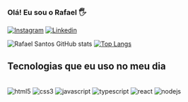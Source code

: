 
### Olá! Eu sou o Rafael 🖐️ 


[![Instagram](https://img.shields.io/badge/Instagram-E4405F?style=for-the-badge&logo=instagram&logoColor=white)](https://www.instagram.com/rafaxdm75/)  [![Linkedin](https://img.shields.io/badge/LinkedIn-0077B5?style=for-the-badge&logo=linkedin&logoColor=white)](https://www.linkedin.com/in/rafael-santos-61798822a/)

![Rafael Santos GitHub stats](https://github-readme-stats.vercel.app/api?username=RafaelSantos22&show_icons=true&theme=dracula) [![Top Langs](https://github-readme-stats.vercel.app/api/top-langs/?username=RafaelSantos22&layout=compact)](https://github.com/anuraghazra/github-readme-stats)

## Tecnologias que eu uso no meu dia

<div style="display: inline_block"><br>
    <img align="center" src="https://img.shields.io/badge/HTML5-E34F26?style=for-the-badge&logo=html5&logoColor=white" alt="html5" />
    <img align="center" src="https://img.shields.io/badge/CSS3-1572B6?style=for-the-badge&logo=css3&logoColor=white" alt="css3" />
    <img align="center" src="https://img.shields.io/badge/JavaScript-323330?style=for-the-badge&logo=javascript&logoColor=F7DF1E" alt="javascript" />
    <img align="center" src="https://img.shields.io/badge/TypeScript-007ACC?style=for-the-badge&logo=typescript&logoColor=white" alt="typescript" />
    <img align="center" src="https://img.shields.io/badge/React-20232A?style=for-the-badge&logo=react&logoColor=61DAFB" alt="react" />
    <img align="center" src="https://img.shields.io/badge/Node.js-43853D?style=for-the-badge&logo=node.js&logoColor=white" alt="nodejs" />
</div><br>
